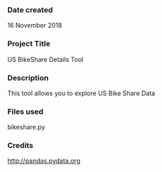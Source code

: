 ### Date created
16 November 2018

### Project Title
US BikeShare Details Tool

### Description
This tool allows you to explore US Bike Share Data

### Files used
bikeshare.py

### Credits
http://pandas.pydata.org
